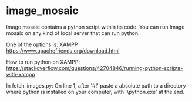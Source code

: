# image_mosaic

Image mosaic contains a python script within its code.
You can run Image mosaic on any kind of local server that can run python.

One of the options is:
XAMPP
https://www.apachefriends.org/download.html

How to run python on XAMPP:
https://stackoverflow.com/questions/42704846/running-python-scripts-with-xampp

In fetch_images.py:
On line 1, after '#!' paste a absolute path to a directory where python is installed on your computer, with '\python.exe' at the end.
